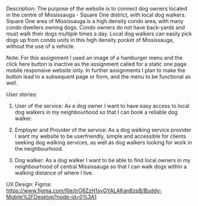 
Description:
The purpose of the website is to connect dog owners located  in the centre of Mississauga - Square One district, with local dog walkers. Square One area of Mississauga is a high density condo area, with many condo dwellers owning dogs. Condo owners do not have back-yards and must walk their dogs multiple times a day.  Local dog walkers can easily pick dogs up from condo units in this high density pocket of Mississauga, without the use of a vehicle. 

Note: For this assignment I used an image of a hamburger menu and the click here button is inactive as the assignment called for a static one page mobile responsive website only.  In further  assignments I plan to make the button lead to a subsequent page or form, and the menu to be functional as well.


User stories:
1. User of the service: As a dog owner I want to have easy access to local dog walkers in my neighbourhood so that I can book a reliable dog walker.

2. Employer and Provider of the service: As a dog walking service provider I want my website to be userfriendly, simple and accessible for clients seeking dog walking services, as well as dog walkers looking for work in the neighbourhood.

3. Dog walker: As a dog walker I want to be able to find local owners in my neighbourhood of central Mississauga so that I can walk dogs within a walking distance of where I live. 


UX Design:
Figma: https://www.figma.com/file/trO8ZzH1syGYALAKan8zpB/Buddy-Mobile%2FDesktop?node-id=0%3A1